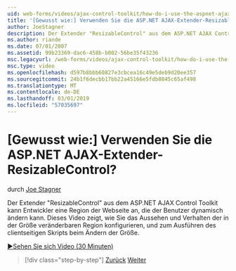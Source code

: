 ```yaml
---
uid: web-forms/videos/ajax-control-toolkit/how-do-i-use-the-aspnet-ajax-resizablecontrol-extender
title: '[Gewusst wie:] Verwenden Sie die ASP.NET AJAX-Extender-ResizableControl? | Microsoft-Dokumentation'
author: JoeStagner
description: Der Extender "ResizableControl" aus dem ASP.NET AJAX Control Toolkit kann Entwickler eine Region aus, der Webseite angeben, die der Benutzer die Größe ändern kann, die dynamische...
ms.author: riande
ms.date: 07/01/2007
ms.assetid: 99b23369-dac6-458b-b002-56be35f43236
msc.legacyurl: /web-forms/videos/ajax-control-toolkit/how-do-i-use-the-aspnet-ajax-resizablecontrol-extender
msc.type: video
ms.openlocfilehash: d597b8bbb60827e3cbcea16c49e5deb9d20ee357
ms.sourcegitcommit: 24b1f6decbb17bb22a45166e5fdb0845c65af498
ms.translationtype: MT
ms.contentlocale: de-DE
ms.lasthandoff: 03/01/2019
ms.locfileid: "57035697"
---
```

<a name="how-do-i-use-the-aspnet-ajax-resizablecontrol-extender"></a>[Gewusst wie:] Verwenden Sie die ASP.NET AJAX-Extender-ResizableControl?
====================
durch [Joe Stagner](https://github.com/JoeStagner)

Der Extender "ResizableControl" aus dem ASP.NET AJAX Control Toolkit kann Entwickler eine Region der Webseite an, die der Benutzer dynamisch ändern kann. Dieses Video zeigt, wie Sie das Aussehen und Verhalten der in der Größe veränderbaren Region konfigurieren, und zum Ausführen des clientseitigen Skripts beim Ändern der Größe.

[&#9654;Sehen Sie sich Video (30 Minuten)](https://channel9.msdn.com/Blogs/ASP-NET-Site-Videos/how-do-i-use-the-aspnet-ajax-resizablecontrol-extender)

> [!div class="step-by-step"]
> [Zurück](how-do-i-use-the-aspnet-ajax-validatorcallout-extender.md)
> [Weiter](how-do-i-use-the-aspnet-ajax-tabs-control.md)
